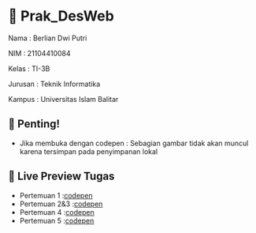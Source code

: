 # 🔗 Prak_DesWeb

Nama    : Berlian Dwi Putri

NIM     : 21104410084

Kelas   : TI-3B

Jurusan : Teknik Informatika

Kampus  : Universitas Islam Balitar



## 🚨 Penting!
- Jika membuka dengan codepen : Sebagian gambar tidak akan muncul karena tersimpan pada penyimpanan lokal


## 🔗 Live Preview Tugas

- Pertemuan 1   :[codepen](https://codepen.io/collection/wapNdM)
- Pertemuan 2&3 :[codepen](https://codepen.io/collection/KpeJmv)
- Pertemuan 4   :[codepen](https://codepen.io/collection/MgzLmB)
- Pertemuan 5   :[codepen](https://codepen.io/collection/GoyVvw)


